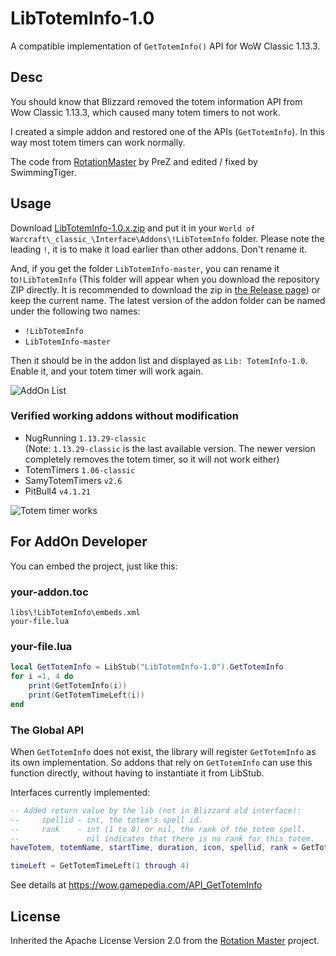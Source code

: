 # LibTotemInfo-1.0
A compatible implementation of `GetTotemInfo()` API for WoW Classic 1.13.3.


## Desc
You should know that Blizzard removed the totem information API from Wow Classic 1.13.3, which caused many totem timers to not work.

I created a simple addon and restored one of the APIs (`GetTotemInfo`). In this way most totem timers can work normally.

The code from [RotationMaster](https://git.neuromancy.net/projects/RM/repos/rotationmaster/browse/fake.lua?until=a0a2fc3bdfb5fa8199f14d66bd22666258f67aa4&untilPath=fake.lua) by PreZ and edited / fixed by SwimmingTiger.


## Usage

Download [LibTotemInfo-1.0.x.zip](https://github.com/SwimmingTiger/LibTotemInfo/releases) and put it in your `World of Warcraft\_classic_\Interface\Addons\!LibTotemInfo` folder. Please note the leading `!`, it is to make it load earlier than other addons. Don't rename it.

And, if you get the folder `LibTotemInfo-master`, you can rename it to`!LibTotemInfo` (This folder will appear when you download the repository ZIP directly. It is recommended to download the zip in [the Release page](https://github.com/SwimmingTiger/LibTotemInfo/releases)) or keep the current name. The latest version of the addon folder can be named under the following two names:
* `!LibTotemInfo`
* `LibTotemInfo-master`

Then it should be in the addon list and displayed as `Lib: TotemInfo-1.0`. Enable it, and your totem timer will work again.

![AddOn List](https://user-images.githubusercontent.com/4986069/70845656-49c31d80-1e8c-11ea-8c72-a6554110acbb.jpg)


### Verified working addons without modification
* NugRunning `1.13.29-classic`
  <br>(Note: `1.13.29-classic` is the last available version. The newer version completely removes the totem timer, so it will not work either)
* TotemTimers `1.06-classic`
* SamyTotemTimers `v2.6`
* PitBull4 `v4.1.21`

![Totem timer works](https://user-images.githubusercontent.com/4986069/70828913-57928780-1e27-11ea-9faf-c51fb934fadb.gif)


## For AddOn Developer

You can embed the project, just like this:

### your-addon.toc
```toc
libs\!LibTotemInfo\embeds.xml
your-file.lua
```

### your-file.lua
```lua
local GetTotemInfo = LibStub("LibTotemInfo-1.0").GetTotemInfo
for i =1, 4 do
    print(GetTotemInfo(i))
    print(GetTotemTimeLeft(i))
end
```

### The Global API

When `GetTotemInfo` does not exist, the library will register `GetTotemInfo` as its own implementation. So addons that rely on `GetTotemInfo` can use this function directly, without having to instantiate it from LibStub.

Interfaces currently implemented:

```lua
-- Added return value by the lib (not in Blizzard old interface):
--     spellid - int, the totem's spell id.
--     rank    - int (1 to 8) or nil, the rank of the totem spell.
--               nil indicates that there is no rank for this totem.
haveTotem, totemName, startTime, duration, icon, spellid, rank = GetTotemInfo(1 through 4)

timeLeft = GetTotemTimeLeft(1 through 4)
```

See details at https://wow.gamepedia.com/API_GetTotemInfo


## License

Inherited the Apache License Version 2.0 from the [Rotation Master](https://www.curseforge.com/wow/addons/rotation-master) project.
